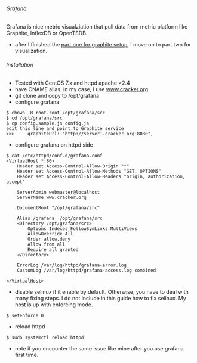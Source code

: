 ###### Grafana 

Grafana is nice metric visualziation that pull data from metric platform like Graphite, InflexDB or OpenTSDB. 

* after I finished the [part one for graphite setup](https://github.com/boonchu/opslab/blob/master/monitoring/graphite/README.md), I move on to part two for visualization.

###### Installation
* Tested with CentOS 7.x and httpd apache >2.4 
* have CNAME alias. In my case, I use www.cracker.org
* git clone and copy to /opt/grafana
* configure grafana
```
$ chown -R root.root /opt/grafana/src
$ cd /opt/grafana/src
$ cp config.sample.js config.js
edit this line and point to Graphite service
>>>     graphiteUrl: "http://server1.cracker.org:8080",
```
* configure grafana on httpd side
```
$ cat /etc/httpd/conf.d/grafana.conf
<VirtualHost *:80>
    Header set Access-Control-Allow-Origin "*"
    Header set Access-Control-Allow-Methods "GET, OPTIONS"
    Header set Access-Control-Allow-Headers "origin, authorization, accept"

    ServerAdmin webmaster@localhost
    ServerName www.cracker.org

    DocumentRoot "/opt/grafana/src"

    Alias /grafana  /opt/grafana/src
    <Directory /opt/grafana/src>
        Options Indexes FollowSymLinks MultiViews
        AllowOverride All
        Order allow,deny
        Allow from all
        Require all granted
    </Directory>

    ErrorLog /var/log/httpd/grafana-error.log
    CustomLog /var/log/httpd/grafana-access.log combined

</VirtualHost>
```
* disable selinux if it enable by default. Otherwise, you have to deal with many fixing steps. I do not include in this guide how to fix selinux. My host is up with enforcing mode.
```
$ setenforce 0
```
* reload httpd
```
$ sudo systemctl reload httpd
```
* note if you encounter the same issue like mine after you use grafana first time.
```

```
